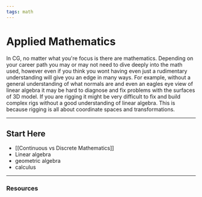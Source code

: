 ```yaml
---
tags: math
---
```


# Applied Mathematics

In CG, no matter what you're focus is there are mathematics. Depending on your career path you may or may not need to dive deeply into the math used, however even if you think you wont having even just a rudimentary understanding will give you an edge in many ways.
For example, without a general understanding of what normals are and even an eagles eye view of linear algebra it may be hard to diagnose and fix problems with the surfaces of 3D model.
If you are rigging it might be very difficult to fix and build complex rigs without a good understanding of linear algebra. This is because rigging is all about coordinate spaces and transformations.

---

## Start Here

- [[Continuous vs Discrete Mathematics]]
- Linear algebra
- geometric algebra
- calculus

---
### Resources

